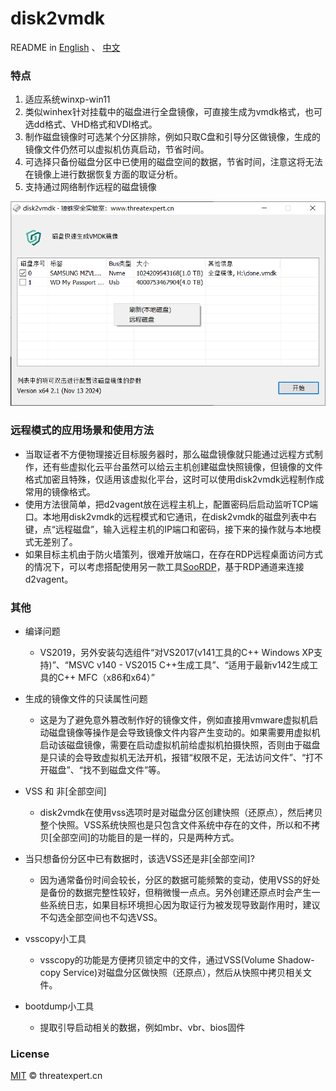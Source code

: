 # disk2vmdk

README in [English](./README_en.md) 、 [中文](./README.md)

### 特点

1. 适应系统winxp-win11
1. 类似winhex针对挂载中的磁盘进行全盘镜像，可直接生成为vmdk格式，也可选dd格式、VHD格式和VDI格式。
1. 制作磁盘镜像时可选某个分区排除，例如只取C盘和引导分区做镜像，生成的镜像文件仍然可以虚拟机仿真启动，节省时间。
1. 可选择只备份磁盘分区中已使用的磁盘空间的数据，节省时间，注意这将无法在镜像上进行数据恢复方面的取证分析。
1. 支持通过网络制作远程的磁盘镜像

![UI](./UI.PNG)

### 远程模式的应用场景和使用方法

  - 当取证者不方便物理接近目标服务器时，那么磁盘镜像就只能通过远程方式制作，还有些虚拟化云平台虽然可以给云主机创建磁盘快照镜像，但镜像的文件格式加密且特殊，仅适用该虚拟化平台，这时可以使用disk2vmdk远程制作成常用的镜像格式。
  - 使用方法很简单，把d2vagent放在远程主机上，配置密码后启动监听TCP端口。本地用disk2vmdk的远程模式和它通讯，在disk2vmdk的磁盘列表中右键，点“远程磁盘”，输入远程主机的IP端口和密码，接下来的操作就与本地模式无差别了。
  - 如果目标主机由于防火墙策列，很难开放端口，在存在RDP远程桌面访问方式的情况下，可以考虑搭配使用另一款工具[SooRDP](../../../SooRDP)，基于RDP通道来连接d2vagent。

### 其他

- 编译问题
  - VS2019，另外安装勾选组件“对VS2017(v141工具的C++ Windows XP支持)”、“MSVC v140 - VS2015 C++生成工具”、“适用于最新v142生成工具的C++ MFC（x86和x64）”

- 生成的镜像文件的只读属性问题
  - 这是为了避免意外篡改制作好的镜像文件，例如直接用vmware虚拟机启动磁盘镜像等操作是会导致镜像文件内容产生变动的。如果需要用虚拟机启动该磁盘镜像，需要在启动虚拟机前给虚拟机拍摄快照，否则由于磁盘是只读的会导致虚拟机无法开机，报错“权限不足，无法访问文件”、“打不开磁盘”、“找不到磁盘文件”等。

- VSS 和 非[全部空间]
  - disk2vmdk在使用vss选项时是对磁盘分区创建快照（还原点），然后拷贝整个快照。VSS系统快照也是只包含文件系统中存在的文件，所以和不拷贝[全部空间]的功能目的是一样的，只是两种方式。

- 当只想备份分区中已有数据时，该选VSS还是非[全部空间]?
  - 因为通常备份时间会较长，分区的数据可能频繁的变动，使用VSS的好处是备份的数据完整性较好，但稍微慢一点点。另外创建还原点时会产生一些系统日志，如果目标环境担心因为取证行为被发现导致副作用时，建议不勾选全部空间也不勾选VSS。

- vsscopy小工具
  - vsscopy的功能是方便拷贝锁定中的文件，通过VSS(Volume Shadow-copy Service)对磁盘分区做快照（还原点），然后从快照中拷贝相关文件。

- bootdump小工具
  - 提取引导启动相关的数据，例如mbr、vbr、bios固件

### License

[MIT](./LICENSE) © threatexpert.cn
